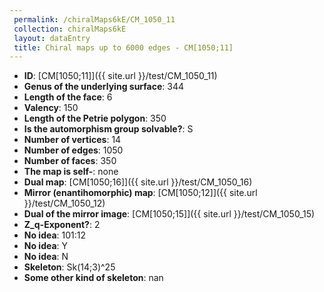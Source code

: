 ```yaml
--- 
 permalink: /chiralMaps6kE/CM_1050_11 
 collection: chiralMaps6kE
 layout: dataEntry
 title: Chiral maps up to 6000 edges - CM[1050;11]
---
```


- **ID**: [CM[1050;11]]({{ site.url }}/test/CM_1050_11)
- **Genus of the underlying surface**: 344
- **Length of the face**: 6
- **Valency**: 150
- **Length of the Petrie polygon**: 350
- **Is the automorphism group solvable?**: S
- **Number of vertices**: 14
- **Number of edges**: 1050
- **Number of faces**: 350
- **The map is self-**: none
- **Dual map**: [CM[1050;16]]({{ site.url }}/test/CM_1050_16)
- **Mirror (enantihomorphic) map**: [CM[1050;12]]({{ site.url }}/test/CM_1050_12)
- **Dual of the mirror image**: [CM[1050;15]]({{ site.url }}/test/CM_1050_15)
- **Z_q-Exponent?**: 2
- **No idea**:  101:12
- **No idea**: Y
- **No idea**: N
- **Skeleton**: Sk(14;3)^25
- **Some other kind of skeleton**: nan

